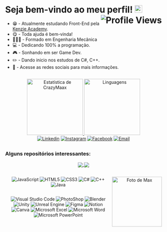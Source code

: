 # Seja bem-vindo ao meu perfil! <img src="https://emoji.gg/assets/emoji/4708_Pikachu_Hello.gif" width="24" /> <img align="right" src="https://komarev.com/ghpvc/?username=crazymaax&color=AE82CE&label=Visitas+ao+perfil" alt="Profile Views">

<div>
    <ul>
    <li>😁 - Atualmente estudando Front-End pela <a href="https://kenzie.com.br
        " target="_blank">Kenzie Academy</a>.</li>
        <li>😋 - Toda ajuda é bem-vinda!</li>
        <li>👨🏻‍🎓 - Formado em Engenharia Mecânica</li>
        <li>💻 - Dedicando 100% a programação.</li>
        <li> 🎮 - Sonhando em ser Game Dev.</li>
        <li> ✏️ - Dando inicio nos estudos de C#, C++.</li>
        <li> 📢 - Acesse as redes sociais para mais informações.</li>
    </ul>
</div>

##

<div align="center">
  <a href="https://github.com/crazymaax">
    <img height="180em"
      src="https://github-readme-stats.vercel.app/api?username=crazymaax&custom_title=Histórico de CrazyMaax&show_icons=true&theme=material-palenight&include_all_commits=true&count_private=true" alt="Estatística de CrazyMaax"/>
    <img height="180em"
      src="https://github-readme-stats.vercel.app/api/top-langs/?username=crazymaax&custom_title=Linguagens&layout=compact&langs_count=7&theme=material-palenight" alt="Linguagens"/>
</div>
<div align="center">
    <a href="https://www.linkedin.com/in/maxmilan/" target="_blank"><img
        src="https://img.shields.io/badge/LinkedIn-0077B5?style=for-the-badge&logo=linkedin&logoColor=white"
        target="_blank" alt="Linkedin"></a>
    <a href="https://www.instagram.com/crazy_maax/" target="_blank"><img
        src="https://img.shields.io/badge/Instagram-E4405F?style=for-the-badge&logo=instagram&logoColor=white"
        target="_blank" alt="Instagram"></a>
    <a href="https://www.facebook.com/maax.miilan" target="_blank"><img
        src="https://img.shields.io/badge/Facebook-1877F2?style=for-the-badge&logo=facebook&logoColor=white"
        target="_blank" alt="Facebook"></a>
    <a href="mailto:maxmilan10@hotmail.com" target="_blank"><img
        src="https://img.shields.io/badge/Microsoft_Outlook-0078D4?style=for-the-badge&logo=microsoft-outlook&logoColor=white"
        target="_blank" alt="Email"></a>
</div>
  
##

<div align="center">
<h3 align="left">Alguns repositórios interessantes:</h3>
<a href="https://github.com/crazymaax/Anotacoes-Dev">
  <img align="center"
    src="https://github-readme-stats.vercel.app/api/pin/?username=crazymaax&repo=Anotacoes-Dev&theme=material-palenight" />
</a>
<a href="https://github.com/crazymaax/Exemplos-de-Javascript">
  <img align="center"
    src="https://github-readme-stats.vercel.app/api/pin/?username=crazymaax&repo=Cara-ou-Coroa&theme=material-palenight" />
</a>
</div>

## 

<div align="center">
  <img align="right" height="160px" src="https://i.ibb.co/6mtkwq4/Gif-1.gif" alt="Foto de Max">
  <img src="https://img.shields.io/badge/JavaScript-323330?style=for-the-badge&logo=javascript&logoColor=F7DF1E" alt="JavaScript">
  <img src="https://img.shields.io/badge/HTML5-E34F26?style=for-the-badge&logo=html5&logoColor=white" alt="HTML5">
  <img src="https://img.shields.io/badge/CSS3-1572B6?style=for-the-badge&logo=css3&logoColor=white" alt="CSS3">
  <img src="https://img.shields.io/badge/C%23-239120?style=for-the-badge&logo=c-sharp&logoColor=white" alt="C#">
  <img src="https://img.shields.io/badge/C%2B%2B-00599C?style=for-the-badge&logo=c%2B%2B&logoColor=white" alt="C++">
  <img src="https://img.shields.io/badge/Java-ED8B00?style=for-the-badge&logo=java&logoColor=white" alt="Java">
</div>

##

<div align="center">
  <img src="https://img.shields.io/badge/Visual_Studio_Code-0078D4?style=for-the-badge&logo=visual%20studio%20code&logoColor=white" alt="Visual Studio Code">
  <img src="https://img.shields.io/badge/Adobe%20Photoshop-31A8FF?style=for-the-badge&logo=Adobe%20Photoshop&logoColor=black" alt="PhotoShop">
  <img src="https://img.shields.io/badge/blender-%23F5792A.svg?style=for-the-badge&logo=blender&logoColor=white" alt="Blender">
  <img src="https://img.shields.io/badge/Unity-100000?style=for-the-badge&logo=unity&logoColor=white" alt="Unity">
  <img src="https://img.shields.io/badge/-Unreal%20Engine-313131?style=for-the-badge&logo=unreal-engine&logoColor=white" alt="Unreal Engine">
  <img src="https://img.shields.io/badge/Figma-F24E1E?style=for-the-badge&logo=figma&logoColor=white" alt="Figma">
  <img src="https://img.shields.io/badge/Notion-000000?style=for-the-badge&logo=notion&logoColor=white" alt="Notion">
  <img src="https://img.shields.io/badge/Canva-%2300C4CC.svg?&style=for-the-badge&logo=Canva&logoColor=white" alt="Canva">
  <img src="https://img.shields.io/badge/Microsoft_Excel-217346?style=for-the-badge&logo=microsoft-excel&logoColor=white" alt="Microsoft Excel">
  <img src="https://img.shields.io/badge/Microsoft_Word-2B579A?style=for-the-badge&logo=microsoft-word&logoColor=white" alt="Microsoft Word">
  <img src="https://img.shields.io/badge/Microsoft_PowerPoint-B7472A?style=for-the-badge&logo=microsoft-powerpoint&logoColor=white" alt="Microsoft PowerPoint">
</div>
